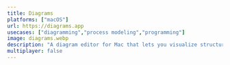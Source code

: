 ```yaml
---
title: Diagrams
platforms: ["macOS"]
url: https://diagrams.app
usecases: ["diagramming","process modeling","programming"]
image: diagrams.webp
description: "A diagram editor for Mac that lets you visualize structures and processes."
multiplayer: false
---
```

